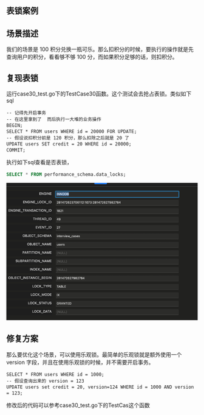 ## 表锁案例

## 场景描述
我们的场景是 100 积分兑换一瓶可乐。那么扣积分的时候，要执行的操作就是先查询用户的积分，看看够不够 100 分，而如果积分足够的话，则扣积分。

## 复现表锁
运行case30_test.go下的TestCase30函数。这个测试会去抢占表锁。类似如下sql
```shell
-- 记得先开启事务
-- 在这里拿到了  而后执行一大堆的业务操作
BEGIN;
SELECT * FROM users WHERE id = 20000 FOR UPDATE; 
-- 假设说扣积分前是 120 积分，那么扣除之后就是 20 了 
UPDATE users SET credit = 20 WHERE id = 20000;
COMMIT;
```

执行如下sql查看是否表锁，

```sql
SELECT * FROM performance_schema.data_locks;
```
![img.png](img.png)

## 修复方案

那么要优化这个场景，可以使用乐观锁。最简单的乐观锁就是额外使用一个 version 字段，并且在使用乐观锁的时候，并不需要开启事务。
```shell
SELECT * FROM users WHERE id = 1000;
-- 假设查询出来的 version = 123 
UPDATE users set credit = 20, version=124 WHERE id = 1000 AND version = 123;
```
修改后的代码可以参考case30_test.go下的TestCas这个函数